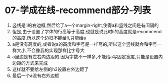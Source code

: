 # 07-学成在线-recommend部分-列表

1. 竖线是li的右边框,然后给了a一个margin-right,使得a和竖线之间是有间隔的
2. 但是,由于设置了字体的行高等于高度,也就是说此时li的高度就是recommend的高度,所以这个边框不能给li,只能给a
3. a是没有高度的,或者说a的高度和字号是一样高的,所以这个竖线就会和字号一样大小,不会像我的实现那样比字号大
4. a里边是有左右内边距的.因为字数不一样多,不能给a写固定宽度,只能是设置内边距的方式来完成
5. 这样就不要给左侧的h3设置右外边距了
6. 最后一个a没有右外边框